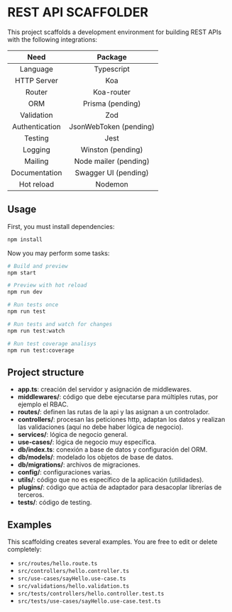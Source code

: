 # REST API SCAFFOLDER

This project scaffolds a development environment for building REST APIs with the following integrations:

|      Need      |        Package         |
| :------------: | :--------------------: |
|    Language    |       Typescript       |
|  HTTP Server   |          Koa           |
|     Router     |       Koa-router       |
|      ORM       |    Prisma (pending)    |
|   Validation   |          Zod           |
| Authentication | JsonWebToken (pending) |
|    Testing     |          Jest          |
|    Logging     |   Winston (pending)    |
|    Mailing     | Node mailer (pending)  |
| Documentation  |  Swagger UI (pending)  |
|   Hot reload   |        Nodemon         |

## Usage

First, you must install dependencies:

```bash
npm install
```

Now you may perform some tasks:

```bash
# Build and preview
npm start

# Preview with hot reload
npm run dev

# Run tests once
npm run test

# Run tests and watch for changes
npm run test:watch

# Run test coverage analisys
npm run test:coverage
```

## Project structure

- **app.ts**: creación del servidor y asignación de middlewares.
- **middlewares/**: código que debe ejecutarse para múltiples rutas, por ejemplo el RBAC.
- **routes/**: definen las rutas de la api y las asignan a un controlador.
- **controllers/**: procesan las peticiones http, adaptan los datos y realizan las validaciones (aquí no debe haber lógica de negocio).
- **services/**: lógica de negocio general.
- **use-cases/**: lógica de negocio muy específica.
- **db/index.ts**: conexión a base de datos y configuración del ORM.
- **db/models/**: modelado los objetos de base de datos.
- **db/migrations/**: archivos de migraciones.
- **config/**: configuraciones varias.
- **utils/**: código que no es específico de la aplicación (utilidades).
- **plugins/**: código que actúa de adaptador para desacoplar librerías de terceros.
- **tests/**: código de testing.

## Examples

This scaffolding creates several examples. You are free to edit or delete completely:

- `src/routes/hello.route.ts`
- `src/controllers/hello.controller.ts`
- `src/use-cases/sayHello.use-case.ts`
- `src/validations/hello.validation.ts`
- `src/tests/controllers/hello.controller.test.ts`
- `src/tests/use-cases/sayHello.use-case.test.ts`
